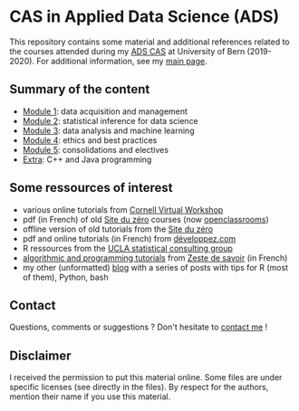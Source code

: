 # CAS in Applied Data Science (ADS)

This repository contains some material and additional references related to the courses attended during my [ADS CAS](https://www.math.unibe.ch/continuing_education/cas_applied_data_science/index_eng.html) at University of Bern (2019-2020). For additional information, see my [main page](http://mariezufferey.github.io).

## Summary of the content
- [Module 1](module1/module1_index.md): data acquisition and management
- [Module 2](module2/module2_index.md): statistical inference for data science
- [Module 3](module3/module3_index.md): data analysis and machine learning
- [Module 4](module4/module4_index.md): ethics and best practices
- [Module 5](module5/module5_index.md): consolidations and electives
- [Extra](extra/extra_index.md): C++ and Java programming

## Some ressources of interest
- various online tutorials from [Cornell Virtual Workshop](https://cvw.cac.cornell.edu/topics)
- pdf (in French) of old [Site du zéro](https://openclassrooms.com/fr/old-courses-pdf) courses  (now [openclassrooms](https://openclassrooms.com))
- offline version of old tutorials from the [Site du zéro](http://sdz.tdct.org)
- pdf and online tutorials (in French) from [développez.com](https://general.developpez.com/cours/)
- R ressources from the [UCLA statistical consulting group](https://stats.idre.ucla.edu/r/)
- [algorithmic and programming tutorials](https://zestedesavoir.com/bibliotheque/?subcategory=programmation-et-algorithmique) from [Zeste de savoir](http://www.zestedesavoir.com) (in French)
- my other (unformatted) [blog](https://mzuer.github.io/blog/) with a series of posts with tips for R (most of them), Python, bash

## Contact
Questions, comments or suggestions ? Don't hesitate to [contact me](mailto:zufferey.marie@bluewin.ch) !


## Disclaimer
I received the permission to put this material online. Some files are under specific licenses (see directly in the files). By respect for the authors, mention their name if you use this material.

<!--
## Off-topic advertising
Last but most importantly, support the [GRAAL](http://graal-defenseanimale.org) !
-->


<!-- ```markdown
- Module 1: data acquisition and management
- Module 2: statistical inference for data science
- Module 3: data analysis and machine learning
- Module 4: ethics and best practices
- Module 5: consolidations and electives

### [Module 1](module1/module1_index.md)

Markdown is a lightweight and easy-to-use syntax for styling your writing. It includes conventions for

### [Module 2](module2/module2_index.md)

### [Module 3](module3/module3_index.md)

### [Module 4](module4/module4_index.md)

### [Module 5](module5/module5_index.md)
- Python for programmers
- Data science with Python and Pandas
- Statistics with Python 
- Scalable analytics with Python (DASK)
- Image processing with Python
- Machine Learning with Python 
- Machine learning with Dataiku 
- Introduction to MATLAB 
- Deep learning: a practical approach in MATLAB 
- Advanced HPC topics 
- Working with containers 


Syntax highlighted code block

# Header 1
## Header 2
### Header 3

- Bulleted
- List

1. Numbered
2. List

**Bold** and _Italic_ and `Code` text

[Link](url) and ![Image](src)
```

For more details see [GitHub Flavored Markdown](https://guides.github.com/features/mastering-markdown/).

### Jekyll Themes

Your Pages site will use the layout and styles from the Jekyll theme you have selected in your [repository settings](https://github.com/mariezufferey/CAS_ADS/settings). The name of this theme is saved in the Jekyll `_config.yml` configuration file.


-->
